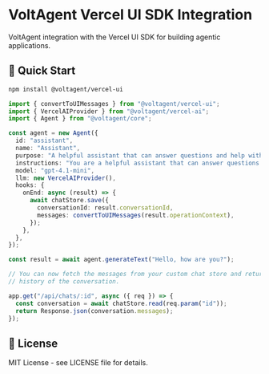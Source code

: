 # VoltAgent Vercel UI SDK Integration

VoltAgent integration with the Vercel UI SDK for building agentic applications.

## 🚀 Quick Start

```bash
npm install @voltagent/vercel-ui
```

```typescript
import { convertToUIMessages } from "@voltagent/vercel-ui";
import { VercelAIProvider } from "@voltagent/vercel-ai";
import { Agent } from "@voltagent/core";

const agent = new Agent({
  id: "assistant",
  name: "Assistant",
  purpose: "A helpful assistant that can answer questions and help with tasks.",
  instructions: "You are a helpful assistant that can answer questions and help with tasks.",
  model: "gpt-4.1-mini",
  llm: new VercelAIProvider(),
  hooks: {
    onEnd: async (result) => {
      await chatStore.save({
        conversationId: result.conversationId,
        messages: convertToUIMessages(result.operationContext),
      });
    },
  },
});

const result = await agent.generateText("Hello, how are you?");

// You can now fetch the messages from your custom chat store and return to the UI to provide a
// history of the conversation.

app.get("/api/chats/:id", async ({ req }) => {
  const conversation = await chatStore.read(req.param("id"));
  return Response.json(conversation.messages);
});
```

## 📄 License

MIT License - see LICENSE file for details.
